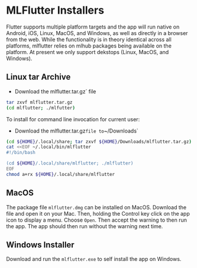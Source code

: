 # MLFlutter Installers

Flutter supports multiple platform targets and the app will run native
on Android, iOS, Linux, MacOS, and Windows, as well as directly in a
browser from the web. While the functionality is in theory identical
across all platforms, mlflutter relies on mlhub packages being
available on the platform. At present we only support dekstops (Linux,
MacOS, and Windows).

## Linux tar Archive

+ Download the mlflutter.tar.gz` file 

```bash
tar zxvf mlflutter.tar.gz
(cd mlflutter; ./mlfutter)
```

To install for command line invocation for current user:

+ Download the mlflutter.tar.gz` file to `~/Downloads`

```bash
(cd ${HOME}/.local/share; tar zxvf ${HOME}/Downloads/mlflutter.tar.gz)
cat <<EOF ~/.local/bin/mlflutter
#!/bin/bash

(cd ${HOME}/.local/share/mlflutter; ./mlflutter)
EOF
chmod a+rx ${HOME}/.local/share/mlflutter
```

## MacOS

The package file `mlflutter.dmg` can be installed on MacOS. Download
the file and open it on your Mac. Then, holding the Control key click
on the app icon to display a menu. Choose `Open`. Then accept the
warning to then run the app. The app should then run without the
warning next time.

## Windows Installer

Download and run the `mlflutter.exe` to self install the app on
Windows.
